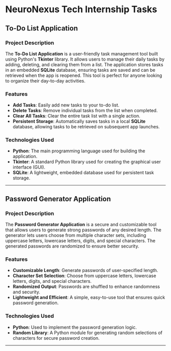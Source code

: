 # **NeuroNexus Tech Internship Tasks**

## **To-Do List Application**

### **Project Description**
The **To-Do List Application** is a user-friendly task management tool built using Python's **Tkinter** library. It allows users to manage their daily tasks by adding, deleting, and clearing them from a list. The application stores tasks in an embedded **SQLite** database, ensuring tasks are saved and can be retrieved when the app is reopened. This tool is perfect for anyone looking to organize their day-to-day activities.

### **Features**
- **Add Tasks**: Easily add new tasks to your to-do list.
- **Delete Tasks**: Remove individual tasks from the list when completed.
- **Clear All Tasks**: Clear the entire task list with a single action.
- **Persistent Storage**: Automatically saves tasks in a local **SQLite** database, allowing tasks to be retrieved on subsequent app launches.

### **Technologies Used**
- **Python**: The main programming language used for building the application.
- **Tkinter**: A standard Python library used for creating the graphical user interface (GUI).
- **SQLite**: A lightweight, embedded database used for persistent task storage.

---

## **Password Generator Application**

### **Project Description**
The **Password Generator Application** is a secure and customizable tool that allows users to generate strong passwords of any desired length. The generator lets users choose from multiple character sets, including uppercase letters, lowercase letters, digits, and special characters. The generated passwords are randomized to ensure better security.

### **Features**
- **Customizable Length**: Generate passwords of user-specified length.
- **Character Set Selection**: Choose from uppercase letters, lowercase letters, digits, and special characters.
- **Randomized Output**: Passwords are shuffled to enhance randomness and security.
- **Lightweight and Efficient**: A simple, easy-to-use tool that ensures quick password generation.

### **Technologies Used**
- **Python**: Used to implement the password generation logic.
- **Random Library**: A Python module for generating random selections of characters for secure password creation.

---
